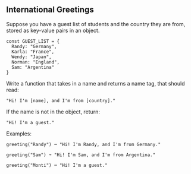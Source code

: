 ## International Greetings

Suppose you have a guest list of students and the country they are from, stored as key-value pairs in an object.

```
const GUEST_LIST = {
  Randy: "Germany",
  Karla: "France",
  Wendy: "Japan",
  Norman: "England",
  Sam: "Argentina"
}
```

Write a function that takes in a name and returns a name tag, that should read:
```
"Hi! I'm [name], and I'm from [country]."
```

If the name is not in the object, return:
```
"Hi! I'm a guest."
```

Examples:
```
greeting("Randy") ➞ "Hi! I'm Randy, and I'm from Germany."

greeting("Sam") ➞ "Hi! I'm Sam, and I'm from Argentina."

greeting("Monti") ➞ "Hi! I'm a guest."
```

